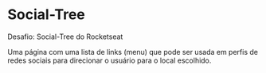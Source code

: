 # Social-Tree
Desafio: Social-Tree do Rocketseat 

Uma página com uma lista de links (menu) que pode ser usada em perfis
de redes sociais para direcionar o usuário para o local escolhido.
